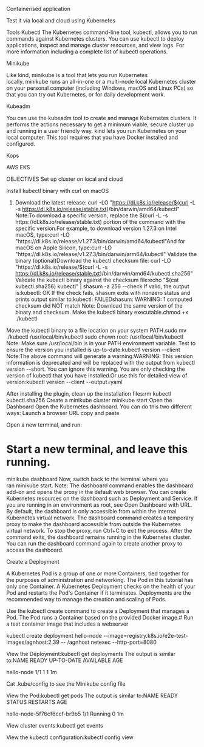 
Containerised application

Test it via local and cloud using Kubernetes

Tools
Kubectl
The Kubernetes command-line tool, kubectl, allows you to run commands against Kubernetes clusters. You can use kubectl to deploy applications, inspect and manage cluster resources, and view logs. For more information including a complete list of kubectl operations.

Minikube

Like kind, minikube is a tool that lets you run Kubernetes locally. minikube runs an all-in-one or a multi-node local Kubernetes cluster on your personal computer (including Windows, macOS and Linux PCs) so that you can try out Kubernetes, or for daily development work.

Kubeadm

You can use the kubeadm tool to create and manage Kubernetes clusters. It performs the actions necessary to get a minimum viable, secure cluster up and running in a user friendly way.
kind lets you run Kubernetes on your local computer. This tool requires that you have Docker installed and configured.

Kops 

AWS EKS


OBJECTIVES
Set up cluster on local and cloud

Install kubectl binary with curl on macOS
1. Download the latest release:
   curl -LO "https://dl.k8s.io/release/$(curl -L -s https://dl.k8s.io/release/stable.txt)/bin/darwin/amd64/kubectl"  Note:To download a specific version, replace the $(curl -L -s https://dl.k8s.io/release/stable.txt) portion of the command with the specific version.For example, to download version 1.27.3 on Intel macOS, type:curl -LO "https://dl.k8s.io/release/v1.27.3/bin/darwin/amd64/kubectl"And for macOS on Apple Silicon, type:curl -LO "https://dl.k8s.io/release/v1.27.3/bin/darwin/arm64/kubectl"
Validate the binary (optional)Download the kubectl checksum file:   curl -LO "https://dl.k8s.io/release/$(curl -L -s https://dl.k8s.io/release/stable.txt)/bin/darwin/amd64/kubectl.sha256"
    Validate the kubectl binary against the checksum file:echo "$(cat kubectl.sha256)  kubectl" | shasum -a 256 --check
 If valid, the output is:kubectl: OK
 If the check fails, shasum exits with nonzero status and prints output similar to:kubectl: FAILEDshasum: WARNING: 1 computed checksum did NOT match
 Note: Download the same version of the binary and checksum.
 Make the kubectl binary executable.chmod +x ./kubectl
 
 Move the kubectl binary to a file location on your system PATH.sudo mv ./kubectl /usr/local/bin/kubectl
 sudo chown root: /usr/local/bin/kubectl
 Note: Make sure /usr/local/bin is in your PATH environment variable.
 Test to ensure the version you installed is up-to-date:kubectl version --client
 Note:The above command will generate a warning:WARNING: This version information is deprecated and will be replaced with the output from kubectl version --short.
 You can ignore this warning. You are only checking the version of kubectl that you have installed.Or use this for detailed view of version:kubectl version --client --output=yaml
 
 After installing the plugin, clean up the installation files:rm kubectl kubectl.sha256
Create a minikube cluster
minikube start
Open the Dashboard
Open the Kubernetes dashboard. You can do this two different ways:
 		Launch a browser
 		URL copy and paste

Open a new terminal, and run:
# Start a new terminal, and leave this running.
minikube dashboard
Now, switch back to the terminal where you ran minikube start.
Note:
The dashboard command enables the dashboard add-on and opens the proxy in the default web browser. You can create Kubernetes resources on the dashboard such as Deployment and Service.
If you are running in an environment as root, see Open Dashboard with URL.
By default, the dashboard is only accessible from within the internal Kubernetes virtual network. The dashboard command creates a temporary proxy to make the dashboard accessible from outside the Kubernetes virtual network.
To stop the proxy, run Ctrl+C to exit the process. After the command exits, the dashboard remains running in the Kubernetes cluster. You can run the dashboard command again to create another proxy to access the dashboard.

Create a Deployment

A Kubernetes Pod is a group of one or more Containers, tied together for the purposes of administration and networking. The Pod in this tutorial has only one Container. A Kubernetes Deployment checks on the health of your Pod and restarts the Pod's Container if it terminates. Deployments are the recommended way to manage the creation and scaling of Pods.

 Use the kubectl create command to create a Deployment that manages a Pod. The Pod runs a Container based on the provided Docker image.# Run a test container image that includes a webserver

kubectl create deployment hello-node --image=registry.k8s.io/e2e-test-images/agnhost:2.39 -- /agnhost netexec --http-port=8080
 
 View the Deployment:kubectl get deployments
The output is similar to:NAME         READY   UP-TO-DATE   AVAILABLE   AGE

 hello-node   1/1     1            1           1m

Cat .kube/config to see the Minikube config file

 View the Pod:kubectl get pods
 The output is similar to:NAME                          READY     STATUS    RESTARTS   AGE

 hello-node-5f76cf6ccf-br9b5   1/1       Running   0          1m
 
 View cluster events:kubectl get events
 
  View the kubectl configuration:kubectl config view



